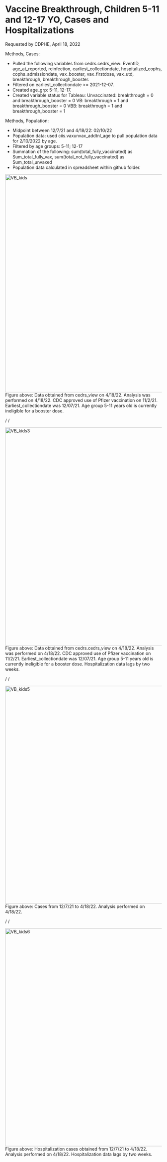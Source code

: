 # Vaccine Breakthrough, Children 5-11 and 12-17 YO, Cases and Hospitalizations

Requested by CDPHE, April 18, 2022

Methods, Cases:
- Pulled the following variables from cedrs.cedrs_view: EventID,  age_at_reported, reinfection, earliest_collectiondate, hospitalized_cophs, cophs_admissiondate, vax_booster, vax_firstdose, vax_utd, breakthrough, breakthrough_booster.
- Filtered on earliest_collectiondate >= 2021-12-07.
- Created age_grp: 5-11, 12-17.
- Created variable status for Tableau: 
    Unvaccinated: breakthrough = 0 and breakthrough_booster = 0
    VB: breakthrough = 1 and breakthrough_booster = 0
    VBB: breakthrough = 1 and breakthrough_booster = 1

Methods, Population:
- Midpoint between 12/7/21 and 4/18/22: 02/10/22
- Population data: used ciis.vaxunvax_addtnl_age to pull population data for 2/10/2022 by age. 
- Filtered by age groups: 5-11; 12-17
- Summation of the following: 
    sum(total_fully_vaccinated) as Sum_total_fully_vax, sum(total_not_fully_vaccinated) as Sum_total_unvaxed
- Population data calculated in spreadsheet within github folder.


<img src="https://github.com/mapike907/Images/blob/main/COVID_511_Slide1.PNG" alt="VB_kids" width="700"/> 
Figure above: Data obtained from cedrs_view on 4/18/22. Analysis was performed on 4/18/22. CDC approved use of Pfizer vaccination on 11/2/21. Earliest_collectiondate was 12/07/21. Age group 5-11 years old is currently ineligible for a booster dose. 

/
/

<img src="https://github.com/mapike907/Images/blob/main/COVID_511_Slide3.PNG" alt="VB_kids3" width="700"/> 
Figure above: Data obtained from cedrs.cedrs_view on 4/18/22. Analysis was performed on 4/18/22. CDC approved use of Pfizer vaccination on 11/2/21. Earliest_collectiondate was 12/07/21. Age group 5-11 years old is currently ineligible for a booster dose. Hospitalization data lags by two weeks.


/
/

<img src="https://github.com/mapike907/Images/blob/main/COVID_511_Slide5.PNG" alt="VB_kids5" width="700"/> 
Figure above: Cases from 12/7/21 to 4/18/22. Analysis performed on 4/18/22.

/
/


<img src="https://github.com/mapike907/Images/blob/main/COVID_511_Slide6.PNG" alt="VB_kids6" width="700"/> 
Figure above: Hospitalization cases obtained from 12/7/21 to 4/18/22. Analysis performed on 4/18/22. Hospitalization data lags by two weeks.


